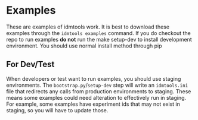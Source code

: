# Examples

These are examples of idmtools work. It is best to download these examples through the `idmtools examples` command. If you do checkout the repo to run examples **do not** run the make setup-dev to install development environment. You should use normal install method through pip

## For Dev/Test

When developers or test want to run examples, you should use staging environments. The `bootstrap.py`/`setup-dev` step will write an `idmtools.ini` file that redirects any calls from production environments to staging. These means some examples could need alteration to effectively run in staging. For example, some examples have experiment ids that may not exist in staging, so you will have to update those.